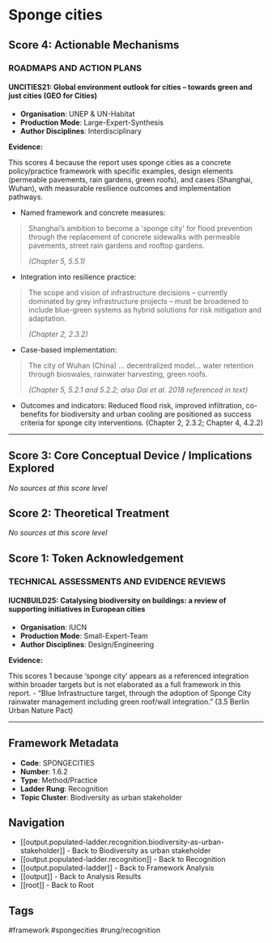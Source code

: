 # Sponge cities

## Score 4: Actionable Mechanisms

### ROADMAPS AND ACTION PLANS

#### UNCITIES21: Global environment outlook for cities – towards green and just cities (GEO for Cities)

- **Organisation**: UNEP & UN-Habitat
- **Production Mode**: Large-Expert-Synthesis
- **Author Disciplines**: Interdisciplinary

**Evidence:**

This scores 4 because the report uses sponge cities as a concrete policy/practice framework with specific examples, design elements (permeable pavements, rain gardens, green roofs), and cases (Shanghai, Wuhan), with measurable resilience outcomes and implementation pathways.

- Named framework and concrete measures: 

> Shanghai’s ambition to become a 'sponge city' for flood prevention through the replacement of concrete sidewalks with permeable pavements, street rain gardens and rooftop gardens.
>
> *(Chapter 5, 5.5.1)*


- Integration into resilience practice: 

> The scope and vision of infrastructure decisions – currently dominated by grey infrastructure projects – must be broadened to include blue-green systems as hybrid solutions for risk mitigation and adaptation.
>
> *(Chapter 2, 2.3.2)*


- Case-based implementation: 

> The city of Wuhan (China) ... decentralized model... water retention through bioswales, rainwater harvesting, green roofs.
>
> *(Chapter 5, 5.2.1 and 5.2.2; also Dai et al. 2018 referenced in text)*


- Outcomes and indicators: Reduced flood risk, improved infiltration, co-benefits for biodiversity and urban cooling are positioned as success criteria for sponge city interventions. (Chapter 2, 2.3.2; Chapter 4, 4.2.2)

---

## Score 3: Core Conceptual Device / Implications Explored

*No sources at this score level*

## Score 2: Theoretical Treatment

*No sources at this score level*

## Score 1: Token Acknowledgement

### TECHNICAL ASSESSMENTS AND EVIDENCE REVIEWS

#### IUCNBUILD25: Catalysing biodiversity on buildings: a review of supporting initiatives in European cities

- **Organisation**: IUCN
- **Production Mode**: Small-Expert-Team
- **Author Disciplines**: Design/Engineering

**Evidence:**

This scores 1 because ‘sponge city’ appears as a referenced integration within broader targets but is not elaborated as a full framework in this report. - “Blue Infrastructure target, through the adoption of Sponge City rainwater management including green roof/wall integration.” (3.5 Berlin Urban Nature Pact)

---

## Framework Metadata

- **Code**: SPONGECITIES
- **Number**: 1.6.2
- **Type**: Method/Practice
- **Ladder Rung**: Recognition
- **Topic Cluster**: Biodiversity as urban stakeholder

## Navigation

- [[output.populated-ladder.recognition.biodiversity-as-urban-stakeholder]] - Back to Biodiversity as urban stakeholder
- [[output.populated-ladder.recognition]] - Back to Recognition
- [[output.populated-ladder]] - Back to Framework Analysis
- [[output]] - Back to Analysis Results
- [[root]] - Back to Root

## Tags

#framework #spongecities #rung/recognition
